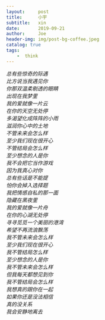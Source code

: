 ```yaml
---
layout:     post
title:      小宇
subtitle:   xin
date:       2019-09-21
author:     Joe
header-img: img/post-bg-coffee.jpeg
catalog: true
tags:
    -  think   
---
```


*总有些惊奇的际遇*  
*比方说当我遇见你*  
*你那双温柔剔透的眼睛*  
*出现在我梦里*  
*我的爱就像一片云*  
*在你的天空无处停*  
*多渴望化成阵阵的小雨*  
*滋润你心中的土地*  
*不管未来会怎么样*  
*至少我们现在很开心*  
*不管结局会怎么样*  
*至少想念的人是你*  
*我不会把它当作游戏*  
*因为我真心对你*  
*总有些话是不能提*  
*怕你会掉入选择题*  
*我把情感自私的那一面*  
*隐藏在黑夜里*  
*我的爱就像一片舟*  
*在你的心湖无处停*  
*寻寻觅觅一个美丽的港湾*  
*希望不再流浪飘荡*  
*我不管未来会怎么样*  
*至少我们现在很开心*  
*我不管结局怎么样*  
*至少想念的人是你*  
*我不管未来会怎么样*  
*但我每天都想见到你*  
*我不管结局会怎么样*  
*我想真的跟你在一起*  
*如果你还是没法相信*  
*真的没关系*  
*我会安静地离去*  
